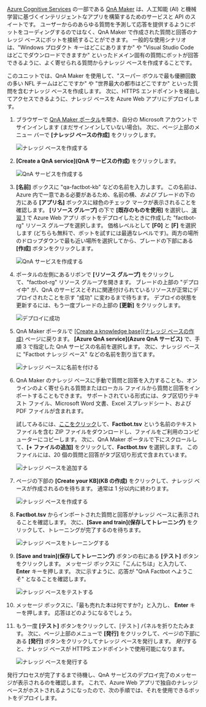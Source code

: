 
[Azure Cognitive Services](https://www.microsoft.com/cognitive-services/) の一部である [QnA Maker](https://www.qnamaker.ai/) は、人工知能 (AI) と機械学習に基づくインテリジェントなアプリを構築するためのサービスと API のスイートです。 ユーザーからのあらゆる質問を予測して応答を提供するようにボットをコーディングするのではなく、QnA Maker で作成された質問と回答のナレッジ ベースにボットを接続することができます。 一般的な使用シナリオは、"Windows プロダクト キーはどこにありますか" や "Visual Studio Code はどこでダウンロードできますか" といったドメイン固有の質問にボットが回答できるように、よく寄せられる質問からナレッジ ベースを作成することです。

このユニットでは、QnA Maker を使用して、"スーパー ボウルで最も優勝回数の多い NFL チームはどこですか" や "世界最大の都市はどこですか" といった質問を含むナレッジ ベースを作成します。 次に、HTTPS エンドポイントを経由してアクセスできるように、ナレッジ ベースを Azure Web アプリにデプロイします。

1. ブラウザーで [QnA Maker ポータル](https://www.qnamaker.ai/)を開き、自分の Microsoft アカウントでサインインします (まだサインインしていない場合)。 次に、ページ上部のメニュー バーで **[ナレッジ ベースの作成]** をクリックします。

    ![ナレッジ ベースを作成する](../media-draft/3-qna-new-kb.png)

1. **[Create a QnA service]\(QnA サービスの作成\)** をクリックします。

    ![QnA サービスを作成する](../media-draft/3-create-kb-1.png)

1. **[名前]** ボックスに "qa-factbot-kb" などの名前を入力します。 この名前は、Azure 内で一意である必要があるため、名前の横、*および* ブレードの下の方にある **[アプリ名]** ボックスに緑色のチェック マークが表示されることを確認します。 **[リソース グループ]** の下で **[既存のものを使用]** を選択し、[演習 1](#Exercise1) で Azure Web アプリ ボットをデプロイしたときに作成した "factbot-rg" リソース グループを選択します。 価格レベルとして **[F0]** と **[F]** を選択します  (どちらも無料で、ボットを試すには最適なレベルです)。両方の場所のドロップダウンで最も近い場所を選択してから、ブレードの下部にある **[作成]** ボタンをクリックします。

    ![QnA サービスを作成する](../media-draft/3-new-qna-maker-service.png)

1. ポータルの左側にあるリボンで **[リソース グループ]** をクリックして、"factbot-rg" リソース グループを開きます。 ブレードの上部の "デプロイ中" が、QnA のサービスとそれに関連付けられているリソースが正常にデプロイされたことを示す "成功" に変わるまで待ちます。 デプロイの状態を更新するには、もう一度ブレードの上部の **[更新]** をクリックします。

    ![デプロイに成功](../media-draft/3-resource-group-master-2.png)

1. QnA Maker ポータルで [[Create a knowledge base]\(ナレッジ ベースの作成\)](https://www.qnamaker.ai/Create) ページに戻ります。 **[Azure QnA service]\(Azure QnA サービス\)** で、手順 3 で指定した QnA サービスの名前を選択します。 次に、ナレッジ ベースに "Factbot ナレッジ ベース" などの名前を割り当てます。

    ![ナレッジ ベースに名前を付ける](../media-draft/3-create-kb-2-3.png)

1. QnA Maker のナレッジ ベースに手動で質問と回答を入力することも、オンラインのよく寄せられる質問またはローカル ファイルから質問と回答をインポートすることもできます。 サポートされている形式には、タブ区切りテキスト ファイル、Microsoft Word 文書、Excel スプレッドシート、および PDF ファイルが含まれます。

    試してみるには、[ここをクリック](https://topcs.blob.core.windows.net/public/bots-resources.zip)して、**Factbot.tsv** という名前のテキスト ファイルを含む ZIP ファイルをダウンロードし、ファイルをご利用のコンピューターにコピーします。 次に、QnA Maker ポータルで下にスクロールして、**[+ ファイルの追加]** をクリックして、**Factbot.tsv** を選択します。 このファイルには、20 個の質問と回答がタブ区切り形式で含まれています。

    ![ナレッジ ベースを追加する](../media-draft/3-create-kb-4.png)

1. ページの下部の **[Create your KB]\(KB の作成\)** をクリックして、ナレッジ ベースが作成されるのを待ちます。 通常は 1 分以内に終わります。

    ![ナレッジ ベースを作成する](../media-draft/3-create-kb-5.png)

1. **Factbot.tsv** からインポートされた質問と回答がナレッジ ベースに表示されることを確認します。 次に、**[Save and train]\(保存してトレーニング\)** をクリックして、トレーニングが完了するのを待ちます。

    ![ナレッジ ベースをトレーニングする](../media-draft/3-save-and-train.png)

1. **[Save and train]\(保存してトレーニング\)** ボタンの右にある **[テスト]** ボタンをクリックします。 メッセージ ボックスに「こんにちは」と入力して、**Enter** キーを押します。 次に示すように、応答が "QnA Factbot へようこそ" となることを確認します。

    ![ナレッジ ベースをテストする](../media-draft/3-test-kb.png)

1. メッセージ ボックスに、「最も売れた本は何ですか?」と入力し、 **Enter** キーを押します。 応答はどのようになるでしょう。

1. もう一度 **[テスト]** ボタンをクリックして、[テスト] パネルを折りたたみます。 次に、ページ上部のメニューで **[発行]** をクリックして、ページの下部にある **[発行]** ボタンをクリックしてナレッジ ベースを発行します。 *発行*すると、ナレッジ ベースが HTTPS エンドポイントで使用可能になります。

    ![ナレッジ ベースを発行する](../media-draft/3-publish-kb.png)

発行プロセスが完了するまで待機し、QnA サービスのデプロイ完了のメッセージが表示されるのを確認します。 これで、Azure Web アプリで独自のナレッジ ベースがホストされるようになったので、次の手順では、それを使用できるボットをデプロイします。
